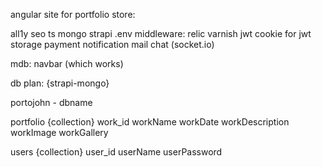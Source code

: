 angular site for portfolio store:

all1y 
seo 
ts 
mongo 
strapi 
.env
middleware:
relic
varnish
jwt 
cookie for jwt storage
payment
notification mail
chat (socket.io)

mdb:
navbar (which works)



db plan: {strapi-mongo}

portojohn - dbname

portfolio {collection}
work_id
workName
workDate
workDescription
workImage
workGallery

users {collection}
user_id
userName
userPassword